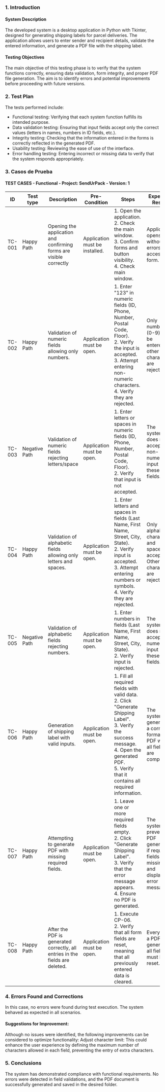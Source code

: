 ### 1. Introduction
#### System Description
 The developed system is a desktop application in Python with Tkinter, designed for generating shipping labels for parcel deliveries. The application allows users to enter sender and recipient details, validate the entered information, and generate a PDF file with the shipping label.

#### Testing Objectives
 The main objective of this testing phase is to verify that the system functions correctly, ensuring data validation, form integrity, and proper PDF file generation. The aim is to identify errors and potential improvements before proceeding with future versions.

### 2. Test Plan
The tests performed include:

* Functional testing: Verifying that each system function fulfills its intended purpose.
*  Data validation testing: Ensuring that input fields accept only the correct values (letters in names, numbers in ID fields, etc.).
* Integrity testing: Checking that the information entered in the forms is correctly reflected in the generated PDF.
* Usability testing: Reviewing the ease of use of the interface.
* Error handling testing: Entering incorrect or missing data to verify that the system responds appropriately.

### 3. Casos de Prueba
#### TEST CASES - Functional - Project: SendUrPack - Version: 1

|ID|Test type|Description|Pre-Condition|Steps|Expected Result|Current Result|
|---|---|---|---|---|---|---|
|TC-001|Happy Path|Opening the application and confirming forms are visible correctly|Application must be installed.|1. Open the application.</br>2. Check the main window.</br>3. Confirm forms and button visibility.</br>4. Check main window.|Application opens without errors and accessible form.|Pass|
|TC-002|Happy Path|Validation of numeric fields allowing only numbers.|Application must be open.|1. Enter "123" in numeric fields (ID, Phone, Number, Postal Code, Floor).</br> 2. Verify the input is accepted.</br> 3. Attempt entering non-numeric characters.</br> 4. Verify they are rejected.|Only numbers (0-9) can be entered, other characters are rejected|Pass|
|TC-003|Negative Path|Validation of numeric fields rejecting letters/space|Application must be open.|1. Enter letters or spaces in numeric fields (ID, Phone, Number, Postal Code, Floor).</br> 2. Verify that input is not accepted.|The system does not accept non-numeric input in these fields.|Pass|
|TC-004|Happy Path|Validation of alphabetic fields allowing only letters and spaces.|Application must be open.|1. Enter letters and spaces in fields (Last Name, First Name, Street, City, State).</br> 2. Verify input is accepted.</br> 3. Attempt entering numbers or symbols.</br> 4. Verify they are rejected.|Only alphabetic characters and spaces are accepted. Other characters are rejected.|Pass|
|TC-005|Negative Path|Validation of alphabetic fields rejecting numbers.|Application must be open.|1. Enter numbers in fields (Last Name, First Name, Street, City, State).</br>2. Verify input is rejected.|The system does not accept numeric input in these fields.|Pass|
|TC-006|Happy Path|Generation of shipping label with valid inputs.|Application must be open.|1. Fill all required fields with valid data.</br>2. Click "Generate Shipping Label".</br>3. Verify the success message.</br>4. Open the generated PDF.</br>5. Verify that it contains all required information.|The system generates a correctly formatted PDF when all fields are completed|Pass|
|TC-007|Happy Path|Attempting to generate PDF with missing required fields.|Application must be open.|1. Leave one or more required fields empty.</br>2. Click "Generate Shipping Label".</br>3. Verify that the error message appears.</br>4. Ensure no PDF is generated.|The system prevents PDF generation if required fields are missing and displays an error message.|Pass|
|TC-008|Happy Path|After the PDF is generated correctly, all entries in the fields are deleted.|Application must be open.|1. Execute CP-06.</br>2. Verify that all form fields are reset, meaning that all previously entered data is cleared.|Every time a PDF is generated, all fields must be reset.|Pass| 

### 4. Errors Found and Corrections
In this case, no errors were found during test execution. The system behaved as expected in all scenarios.

#### Suggestions for Improvement:
Although no issues were identified, the following improvements can be considered to optimize functionality:
Adjust character limit: This could enhance the user experience by defining the maximum number of characters allowed in each field, preventing the entry of extra characters.

### 5. Conclusions
The system has demonstrated compliance with functional requirements. No errors were detected in field validations, and the PDF document is successfully generated and saved in the desired folder.

